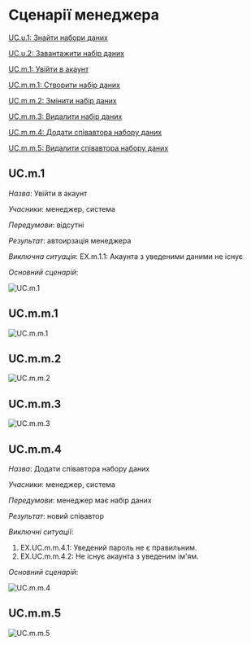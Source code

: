 # Сценарії менеджера

[UC.u.1: Знайти набори даних](https://github.com/mixolydian-b6/Bricks/blob/master/docs/use%20cases/User%20use%20cases.md#UC.u.1)

[UC.u.2: Завантажити набір даних](https://github.com/mixolydian-b6/Bricks/blob/master/docs/use%20cases/User%20use%20cases.md#UC.u.2)

[UC.m.1: Увійти в акаунт](#UC.m.1)

[UC.m.m.1: Створити набір даних](#UC.m.m.1)

[UC.m.m.2: Змінити набір даних](#UC.m.m.2)

[UC.m.m.3: Видалити набір даних](#UC.m.m.3)

[UC.m.m.4: Додати співавтора набору даних](#UC.m.m.4)

[UC.m.m.5: Видалити співавтора набору даних](#UC.m.m.5)

## <a name="UC.m.1">UC.m.1</a>

*Назва*: Увійти в акаунт

*Учасники*: менеджер, система

*Передумови*: відсутні

*Результат*: автоирзація менеджера

*Виключна ситуація*: EX.m.1.1: Акаунта з уведеними даними не існує

*Основний сценарій*:

![UC.m.1](http://www.plantuml.com/plantuml/png/bLFDQjHG5DxdAIvreO9CfzqKR0X5y1tSDhRHeEr89kwo69ksk11rKIOWBQ9zWTkGgN4cYQ_mdLVmIVmynkiC2DexJ7BElUTyF-UIdN6wcwGl3vvxdk7AS8uPMluhN6CcaqptTMdbzf_yLXZkxKRHVLp0oX5gUOKvepF3VciOj-Zm3NF93KevOL9fQ62rC4ShHprUXayW065cQ62p9PPe-FEdBAWKdq6fbQtI7ijKyKxv_egM77ACJYPe9DzsEF-qv-mKi9JTeIJMsvlHER0xF6nkoxiLhx3t394jQpiivCrT8rCT5YhEhiP2tKaXnVzFfM0lTR2_5qlbyffySyD7gKwfd9k5QwQYZdXNR6oXHgJGUxc2nHTgOez5I-gJfUi-7ANx9ecVF4t9lhNbzXNnd8ZND52JqXe_3FmuUFXeS33O66puwt7WhuU1wzW_t5EqlzXv3uvQfrbJIKv3Q5Pl37P9qpWTlVYLzigY4N4JTquX3vBuyRFn2Zyky1cNk3Hh-82FE5rp9ynhcN8KtoTdPdEuEVH-w-s1lHqc_5f-0000)

## <a name="UC.m.m.1">UC.m.m.1</a>

![UC.m.m.1]()

## <a name="UC.m.m.2">UC.m.m.2</a>

![UC.m.m.2]()

## <a name="UC.m.m.3">UC.m.m.3</a>

![UC.m.m.3]()

## <a name="UC.m.m.4">UC.m.m.4</a>

*Назва*: Додати співавтора набору даних

*Учасники*: менеджер, система

*Передумови*: менеджер має набір даних

*Результат*: новий співавтор

*Виключні ситуації*:
  1. EX.UC.m.m.4.1: Уведений пароль не є правильним.
  2. EX.UC.m.m.4.2: Не існує акаунта з уведеним ім'ям.

*Основний сценарій*:

![UC.m.m.4](http://www.plantuml.com/plantuml/png/jLRHJXD157tlLqpWmIUX4XCYD0tH-0aclWfIRHGmfRxnKBf2D6ce8SsI6CKWFp2ihInjT_iBz_w2N-AvEzjX9zt0ed4ta9tPkUVSS--PsQxjDbyqck-ttfPA2jSUVQK1HVZhqoyQS6iFy-cLh5oz7iy_Ac-KQxKL-am1jodc5eLqoHxtkCqTtkUkealIgh9UhTIhpvuiR2qyg2pMgvN5zMeUp3VIW0bvduPuwYcA48pdY6AQq90z1HwV-XXUW4jBWdWPSTTY8JP08YTya4JJXMI5c40XJ5C4z8FLgT8puGBZWCQaCphdQsMvL-WKEaJJM3Gfm4JyGG1bFH-opqSGg42YeJFCK5Wecc1rdCd5MQO0v1IRz6fE6iUkQAcDWsWZRaQsosvjjEt8AIX22HR62o4t17IL9e0Qj8hNCq-8HAHDYgJ7Digka_R_T8h8tjt55B1NjevnMakOIqmr4G-HjZxNnKMV86o2HUt4H7ZKOWaQSKTuHXdp9YnzO0KYmKX9Ky2qpoSWBQps72WYGeWx3ctnrByBE5u7qcRkIle1Rk4T61lO65UNL5QiBnMZKEQWmXSoIo_NzavpKpNghrutmRcyREVbWiOOwaO83-mPylJvmXRkXzVdY8tPt7wPuEN8GEEbcwRwo906QUKTEQRLljaux5iO18jVF4osHHPgHLUmfeTXn1rZJhjwTj_TpxMF3VZRZagczxZxlz8hxku-Wgy04l5HMc7-Y7I62lziSTqqCcMUoJz8prFstIFxtpspT1VF74lEK9KMsvjcvJc7R413cIKzep2P2CnaxW5oo_cMknjZ-_qRYtsvPxylzi2wWJ4Fyumc1fK_oGOf1cHO7QtQ1B5ljpsM0LF0ui9ITvixxzAXwN1j1zrfsFTewED6VUFDhjD5xEyVs1pdQew-e4Y7S_ODng4ahtwtUcgfl5GkJRkU0fVMCC1ldpy0)

## <a name="UC.m.m.5">UC.m.m.5</a>

![UC.m.m.5]()
